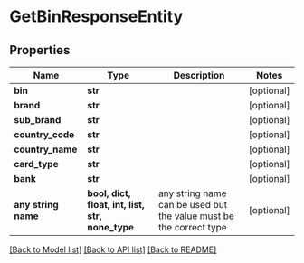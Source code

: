 # GetBinResponseEntity


## Properties
Name | Type | Description | Notes
------------ | ------------- | ------------- | -------------
**bin** | **str** |  | [optional] 
**brand** | **str** |  | [optional] 
**sub_brand** | **str** |  | [optional] 
**country_code** | **str** |  | [optional] 
**country_name** | **str** |  | [optional] 
**card_type** | **str** |  | [optional] 
**bank** | **str** |  | [optional] 
**any string name** | **bool, dict, float, int, list, str, none_type** | any string name can be used but the value must be the correct type | [optional]

[[Back to Model list]](../README.md#documentation-for-models) [[Back to API list]](../README.md#documentation-for-api-endpoints) [[Back to README]](../README.md)


